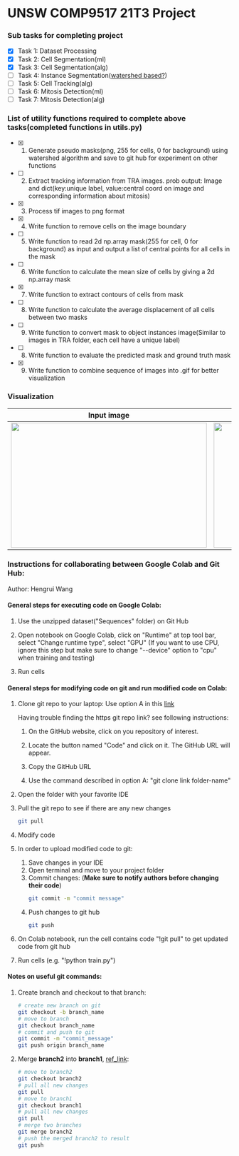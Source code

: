 # UNSW COMP9517 21T3 Project

### Sub tasks for completing project
- [x] Task 1: Dataset Processing
- [x] Task 2: Cell Segmentation(ml)
- [x] Task 3: Cell Segmentation(alg)
- [ ] Task 4: Instance Segmentation([watershed based?](https://www.youtube.com/watch?v=lOZDTDOlqfk))
- [ ] Task 5: Cell Tracking(alg)
- [ ] Task 6: Mitosis Detection(ml)
- [ ] Task 7: Mitosis Detection(alg)

### List of utility functions required to complete above tasks(completed functions in utils.py)

- [x] 1. Generate pseudo masks(png, 255 for cells, 0 for background) using watershed algorithm and save to git hub for experiment on other functions
- [ ] 2. Extract tracking information from TRA images. prob output: Image and dict(key:unique label, value:central coord on image and corresponding information about mitosis)
- [x] 3. Process tif images to png format
- [x] 4. Write function to remove cells on the image boundary
- [ ] 5. Write function to read 2d np.array mask(255 for cell, 0 for background) as input and output a list of central points for all cells in the mask
- [ ] 6. Write function to calculate the mean size of cells by giving a 2d np.array mask
- [x] 7. Write function to extract contours of cells from mask
- [ ] 8. Write function to calculate the average displacement of all cells between two masks
- [ ] 9. Write function to convert mask to object instances image(Similar to images in TRA folder, each cell have a unique label)
- [ ] 8. Write function to evaluate the predicted mask and ground truth mask
- [x] 9. Write function to combine sequence of images into .gif for better visualization

### Visualization
Input image                | Predicted Mask
:-------------------------:|:-------------------------:
<img src="./readme_imgs/02_input.gif" width="440" height="280"> | <img src="./readme_imgs/02_pred.gif" width="440" height="280">

### Instructions for collaborating between Google Colab and Git Hub:
Author: Hengrui Wang

#### General steps for executing code on Google Colab:
1. Use the unzipped dataset("Sequences" folder) on Git Hub
2. Open notebook on Google Colab, click on "Runtime" at top tool bar, select "Change runtime type", select "GPU" 
(If you want to use CPU, ignore this step but make sure to change "--device" option to "cpu" when training and testing)

3. Run cells

#### General steps for modifying code on git and run modified code on Colab:
1. Clone git repo to your laptop:
    Use option A in this [link](https://stackoverflow.com/questions/651038/how-do-you-clone-a-git-repository-into-a-specific-folder)

    Having trouble finding the https git repo link? see following instructions:

    1. On the GitHub website, click on you repository of interest.

    2. Locate the button named "Code" and click on it. The GitHub URL will appear.

    3. Copy the GitHub URL

    4. Use the command described in option A: "git clone link folder-name"

2. Open the folder with your favorite IDE 
3. Pull the git repo to see if there are any new changes
    ```bash
    git pull
    ```
4. Modify code
5. In order to upload modified code to git:
    1. Save changes in your IDE
    2. Open terminal and move to your project folder
    3. Commit changes: (**Make sure to notify authors before changing their code**)
        ```bash
        git commit -m "commit message"
        ```
    4. Push changes to git hub
        ```bash
        git push
        ```
6. On Colab notebook, run the cell contains code "!git pull" to get updated code from git hub
7. Run cells (e.g. "!python train.py")

#### Notes on useful git commands:
1. Create branch and checkout to that branch:
    ```bash
    # create new branch on git
    git checkout -b branch_name
    # move to branch
    git checkout branch_name
    # commit and push to git
    git commit -m "commit_message"
    git push origin branch_name
    ```
2. Merge **branch2** into **branch1**, [ref_link](https://stackoverflow.com/questions/37709298/how-to-get-changes-from-another-branch):
    ```bash
    # move to branch2
    git checkout branch2
    # pull all new changes
    git pull 
    # move to branch1
    git checkout branch1
    # pull all new changes
    git pull 
    # merge two branches
    git merge branch2
    # push the merged branch2 to result
    git push
    ```
